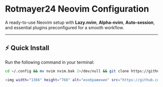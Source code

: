 # Rotmayer24 Neovim Configuration

A ready-to-use Neovim setup with **Lazy.nvim**, **Alpha-nvim**, **Auto-session**, and essential plugins preconfigured for a smooth workflow.

---

## ⚡ Quick Install

Run the following command in your terminal:

```bash
cd ~/.config && mv nvim nvim.bak 2>/dev/null && git clone https://github.com/Rotmayer24/Nvim.git nvim

<img width="1366" height="768" alt="изображение" src="https://github.com/user-attachments/assets/83945558-cf27-4b4a-aa44-67f02bf27015" />
